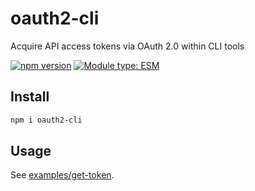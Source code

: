 # oauth2-cli

Acquire API access tokens via OAuth 2.0 within CLI tools

[![npm version](https://badge.fury.io/js/oauth2-cli.svg)](https://badge.fury.io/js/oauth2-cli)
[![Module type: ESM](https://img.shields.io/badge/module%20type-esm-brightgreen)](https://nodejs.org/api/esm.html)

## Install

```sh
npm i oauth2-cli
```

## Usage

See [examples/get-token](../../examples/get-token).
